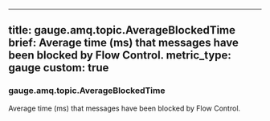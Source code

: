 
---
title: gauge.amq.topic.AverageBlockedTime
brief: Average time (ms) that messages have been blocked by Flow Control.
metric_type: gauge
custom: true
---
### gauge.amq.topic.AverageBlockedTime

Average time (ms) that messages have been blocked by Flow Control.
